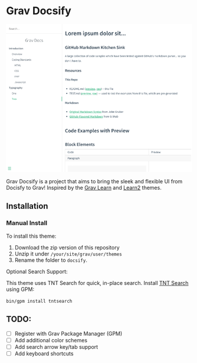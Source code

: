 # Grav Docsify

![Grav Docsify](screenshot.png)

Grav Docsify is a project that aims to bring the sleek and flexible UI from Docisfy to Grav! Inspired by the [Grav Learn](http://learn.getgrav.org) and [Learn2](https://github.com/getgrav/grav-theme-learn2) themes.

## Installation

### Manual Install

To install this theme:

1. Download the zip version of this repository
2. Unzip it under `/your/site/grav/user/themes`
3. Rename the folder to `docsify`.

Optional Search Support:

This theme uses TNT Search for quick, in-place search. Install [TNT Search](https://github.com/trilbymedia/grav-plugin-tntsearch) using GPM: 

`bin/gpm install tntsearch`

## TODO:

* [ ] Register with Grav Package Manager (GPM)
* [ ] Add additional color schemes
* [ ] Add search arrow key/tab support
* [ ] Add keyboard shortcuts